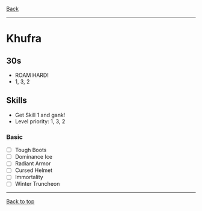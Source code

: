 [Back](../)

----

# Khufra

## 30s
- ROAM HARD!
- 1, 3, 2

## Skills
- Get Skill 1 and gank!
- Level priority: 1, 3, 2

### Basic
- [ ] Tough Boots
- [ ] Dominance Ice
- [ ] Radiant Armor
- [ ] Cursed Helmet
- [ ] Immortality
- [ ] Winter Truncheon

----

[Back to top](./#)
